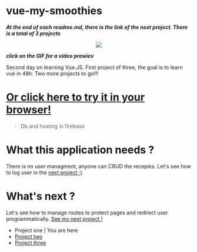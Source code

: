 # vue-my-smoothies
***At the end of each readme.md, there is the link of the next project. There is a total of 3 projects***

<p align="center">
<a href="https://res.cloudinary.com/duydvdaxd/video/upload/v1584197860/Vue-Sprint/vue-my-smoothies_1_ft91ns.mp4"><img src="https://res.cloudinary.com/duydvdaxd/image/upload/v1584291030/Vue-Sprint/vue-my-smoothies_1_sueufx.gif"></a>
</p>

***click on the GIF for a video prewiev***

Second day on learning Vue.JS.
First project of three, the goal is to learn vue in 48h.
Two more projects to go!!!

# <a class='text-center' href="https://vue-my-smoothies.firebaseapp.com/#/">Or click here to try it in your browser!</a>

> Db and hosting in firebase

# What this application needs ?
There is no user managment, anyone can CRUD the recepies.
Let's see how to log user in the <a href="https://github.com/letItCurl/power-chat-vue/">next project ;)</a>

# What's next ?
Let's see how to manage routes to protect pages and redirect user programmatically.
<a href="https://github.com/letItCurl/power-chat-vue/">See my next project !</a>

- Project one | You are here
- <a href="https://github.com/letItCurl/power-chat-vue">Project two</a>
- <a href="https://github.com/letItCurl/what-is-my-stack">Project three</a>
